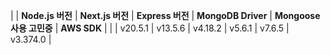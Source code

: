 | | **Node.js 버전** | **Next.js 버전** | **Express 버전** | **MongoDB Driver** | **Mongoose사용 고민중** | **AWS SDK** |
| | v20.5.1 | v13.5.6 | v4.18.2 | v5.6.1 | v7.6.5 | v3.374.0 |
